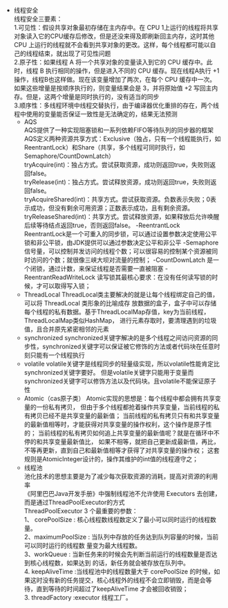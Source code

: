 - 线程安全
  <br>线程安全三要素：
  <br>1.可见性：假设共享对象最初存储在主内存中。在 CPU 1上运行的线程将共享对象读入它的CPU缓存后修改，但是还没来得及即刷新回主内存，这时其他 CPU 上运行的线程就不会看到共享对象的更改。这样，每个线程都可能以自己的线程结束，就出现了可见性问题
  <br>2.原子性：如果线程 A 将一个共享对象的变量读入到它的 CPU 缓存中。此时，线程 B 执行相同的操作，但是进入不同的 CPU 缓存。现在线程A执行 +1 操作，线程B也这样做。现在该变量增加了两次，在每个 CPU 缓存中一次。如果这些增量是按顺序执行的，则变量结果会是 3，并将原始值 +2 写回主内存。但是，这两个增量是同时执行的，没有适当的同步
  <br>3.顺序性：多线程环境中线程交替执行，由于编译器优化重排的存在，两个线程中使用的变量能否保证一致性是无法确定的，结果无法预测
    - AQS
      <br>AQS提供了一种实现阻塞锁和一系列依赖FIFO等待队列的同步器的框架
      <br>AQS定义两种资源共享方式：Exclusive（独占，只有一个线程能执行，如ReentrantLock）和Share（共享，多个线程可同时执行，如Semaphore/CountDownLatch）
        <br>tryAcquire(int)：独占方式。尝试获取资源，成功则返回true，失败则返回false。
        <br>tryRelease(int)：独占方式。尝试释放资源，成功则返回true，失败则返回false。
        <br>tryAcquireShared(int)：共享方式。尝试获取资源。负数表示失败；0表示成功，但没有剩余可用资源；正数表示成功，且有剩余资源。
        <br>tryReleaseShared(int)：共享方式。尝试释放资源，如果释放后允许唤醒后续等待结点返回true，否则返回false。
      -ReentrantLock
       ReentrantLock是一个可重入的同步锁，可以通过设置参数决定使用公平锁和非公平锁，由JDK提供可以通过参数决定公平和非公平
      -Semaphore
        信号量，可以控制并发访问的线程个数；可以很容易的控制某个资源被同时访问的个数；就很像三峡大坝对流量的控制；
      -CountDownLatch
         是一个闭锁，通过计数，来保证线程是否需要一直被阻塞
      -ReentrantReadWriteLock
        读写锁其最核心要求：在没有任何读写锁的时候，才可以取得写入锁；
    - ThreadLocal
      ThreadLocal类主要解决的就是让每个线程绑定⾃⼰的值，可以将 ThreadLocal 类形象的⽐喻成存
      放数据的盒⼦，盒⼦中可以存储每个线程的私有数据。基于ThreadLocalMap存值，key为当前线程，ThreadLocalMap类似HashMap，
      进行元素存取时，要清理遇到的垃圾值，且合并原先紧密相邻的元素
    - synchronized
      synchronized关键字解决的是多个线程之间访问资源的同步性，synchronized关键字可以保证被它修饰的⽅法或者代码块在任意时刻只能有⼀个线程执⾏
    - volatile
      volatile关键字是线程同步的轻量级实现，所以volatile性能肯定⽐synchronized关键字要好。
      但是volatile关键字只能⽤于变量⽽synchronized关键字可以修饰⽅法以及代码块。且volatile不能保证原子性
    - Atomic（cas原子类）
      Atomic实现的思想是：每个线程中都会拥有共享变量的一份私有拷贝，
      但由于多个线程都抢着操作共享变量，当前线程的私有拷贝已经不是共享变量的最新值；
      当前线程的私有拷贝只有和共享变量的最新值相等时，才能获得对共享变量的操作权利，这个操作是原子性的；
      当前线程的私有拷贝如何追上共享变量的最新值呢？就是在循环中不停的和共享变量最新值比，
      如果不相等，就把自己更新成最新值，再比，不等再更新，直到自己和最新值相等才获得了对共享变量的操作权；
      这套规则是AtomicInteger设计的，操作其维护的int值的线程遵守之；
    - 线程池
      <br>池化技术的思想主要是为了减少每次获取资源的消耗，提⾼对资源的利⽤率
      <br>《阿⾥巴巴Java开发⼿册》中强制线程池不允许使⽤ Executors 去创建，⽽是通过ThreadPoolExecutor的⽅式
      <br> ThreadPoolExecutor 3 个最重要的参数：
      <br>1、 corePoolSize : 核⼼线程数线程数定义了最⼩可以同时运⾏的线程数量。
      <br>2、maximumPoolSize : 当队列中存放的任务达到队列容量的时候，当前可以同时运⾏的线程数
      量变为最⼤线程数。
      <br>3、workQueue : 当新任务来的时候会先判断当前运⾏的线程数量是否达到核⼼线程数，如果达到
      的话，新任务就会被存放在队列中。
      <br>4. keepAliveTime :当线程池中的线程数量⼤于 corePoolSize 的时候，如果这时没有新的任务提交，核⼼线程外的线程不会⽴即销毁，⽽是会等待，直到等待的时间超过了keepAliveTime 才会被回收销毁；
      <br>3. threadFactory :executor 线程工厂。








